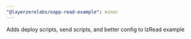 ```yaml
---
"@layerzerolabs/oapp-read-example": minor
---
```


Adds deploy scripts, send scripts, and better config to lzRead example
